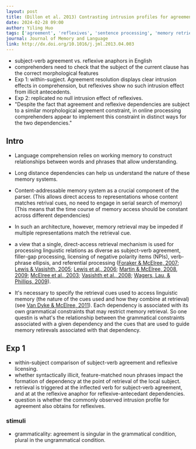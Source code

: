 ```yaml
---
layout: post
title: (Dillon et al. 2013) Contrasting intrusion profiles for agreement and anaphora Experimental and modeling evidence
date: 2024-02-28 09:00
author: Yiling Huo
tags: ['agreement', 'reflexives', 'sentence processing', 'memory retrieval', 'ACT-R']
journal: Journal of Memory and Language
link: http://dx.doi.org/10.1016/j.jml.2013.04.003
---
```


- subject-verb agreement vs. reflexive anaphors in English
- comprehenders need to check that the subject of the current clause has the correct morphological features
- Exp 1: within-sugject. Agreement resolution displays clear intrusion effects in comprehension, but reflexives show no such intrusion effect from illicit antecedents.
- Exp 2: replicated no null intrusion effect of reflexives. 
- "Despite the fact that agreement and reflexive dependencies are subject to a similar morphological agreement constraint, in online processing comprehenders appear to implement this constraint in distinct ways for the two dependencies."

## Intro

- Language comprehension relies on working memory to construct relationships between words and phrases that allow understanding. 
- Long distance dependencies can help us understand the nature of these memory systems.
- Content-addressable memory system as a crucial component of the parser. (This allows direct access to representations whose content matches retrival cues, no need to engage in serial search of memory) (This means that the time course of memory access should be constant across different dependencies)
- In such an architecture, however, memory retrieval may be impeded if multiple representations match the retrieval cue. 

- a view that a single, direct-access retrieval mechanism is used for processing linguistic relations as diverse as subject-verb agreement, filler-gap processing, licensing of negative polarity items (NPIs), verb-phrase ellipsis, and referential processing ([Foraker & McElree, 2007](https://doi.org/10.1016/j.jml.2006.07.004); [Lewis & Vasishth, 2005](https://doi.org/10.1207/s15516709cog0000_25); [Lewis et al., 2006](https://doi.org/10.1016/j.tics.2006.08.007); [Martin & McElree, 2008](https://doi.org/10.1016/j.jml.2007.06.010), [2009](https://psycnet.apa.org/doi/10.1037/a0016271); [McElree et al., 2003](https://doi.org/10.1016/S0749-596X(02)00515-6); [Vasishth et al., 2008](https://doi.org/10.1080/03640210802066865); [Wagers, Lau, & Phillips, 2009](https://doi.org/10.1016/j.jml.2009.04.002)). 
- It's necessary to specify the retrieval cues used to access linguistic memory (the nature of the cues used and how they combine at retrieval) (see [Van Dyke & McElree, 2011](https://doi.org/10.1016/j.jml.2011.05.002)). Each dependency is associated with its own grammatical constraints that may restrict memory retrieval. So one questin is what's the relationship between the grammatical constraints associated with a given dependency and the cues that are used to guide memory retirevals associated with that dependency. 



## Exp 1

- within-subject comparison of subject-verb agreement and reflexive licensing.
- whether syntactically illicit, feature-matched noun phrases impact the formation of dependency at the point of retrieval of the local subject. 
- retrieval is triggered at the inflected verb for subject-verb agreement, and at at the reflexive anaphor for reflexive-antecedant dependencies. 
- question is whether the commonly observed intrusion profile for agreement also obtains for reflexives. 

### stimuli

- grammaticality: agreement is singular in the grammatical condition, plural in the ungrammatical condition. 